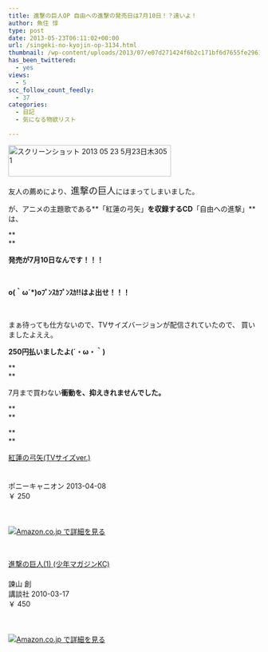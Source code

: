 ```yaml
---
title: 進撃の巨人OP 自由への進撃の発売日は7月10日！？遠いよ！
author: 魚住 惇
type: post
date: 2013-05-23T06:11:02+00:00
url: /singeki-no-kyojin-op-3134.html
thumbnail: /wp-content/uploads/2013/07/e07d271424f6b2c171bf6d7655fe2961.png
has_been_twittered:
  - yes
views:
  - 5
scc_follow_count_feedly:
  - 37
categories:
  - 日記
  - 気になる物欲リスト

---
```

<img decoding="async" loading="lazy" title="スクリーンショット_2013-05-23_5月23日木305_1.png" src="/wp-content/uploads/2013/05/e07d271424f6b2c171bf6d7655fe2961.png" alt="スクリーンショット 2013 05 23 5月23日木305 1" width="326" height="63" border="0" />

<!--more-->

友人の薦めにより、<span style="font-size: 18px;">進撃の巨人</span>にはまってしまいました。

が、アニメの主題歌である**「紅蓮の弓矢」**を収録するCD**「自由への進撃」**は、

**  
** 

**発売が7月10日なんです！！！**

 

**o(｀ω´*)oﾌﾟﾝｽｶﾌﾟﾝｽｶ!!はよ出せ！！！**

 

まぁ待っても仕方ないので、TVサイズバージョンが配信されていたので、 買いましたよええ。

**250円払いましたよ(´・ω・｀)**

**  
** 

7月まで買わない**衝動を、抑えきれませんでした。**

**  
** 

**  
** 

<div class="amz-container" style="overflow: hidden; margin-bottom: 20px;">
  <div class="amz-left" style="float: left; margin: 0 20px 0;">
    <a href="http://www.amazon.co.jp/exec/obidos/ASIN/B00BYQ7JH6/jn050191-22/ref=nosim/" rel="nofollow" target="_blank"><img decoding="async" class="amz-img" src="http://ecx.images-amazon.com/images/I/41jjFpDVeJL._SL160_.jpg" alt="" /></a>
  </div>
  <div class="amz-right" style="overflow: hidden;">
    <div class="amz-title" style="margin-bottom: 20px;">
      <a href="http://www.amazon.co.jp/exec/obidos/ASIN/B00BYQ7JH6/jn050191-22/ref=nosim/" rel="nofollow" target="_blank">紅蓮の弓矢(TVサイズver.)</a>
    </div>
    <div class="amz-detail">
      <div class="amz-info1" style="white-space: nowrap;">
         
      </div>
      <div class="amz-info2" style="white-space: nowrap;">
        ポニーキャニオン 2013-04-08
      </div>
      <div class="amz-price" style="white-space: nowrap;">
        ￥ 250
      </div>
    </div>
  </div>
</div>

 

<a href="http://www.amazon.co.jp/exec/obidos/ASIN/B00BYQ7JH6/jn050191-22/ref=nosim/" rel="nofllow" target="_blank"><img decoding="async" src="http://uozumi.ddo.jp/images/amazoncheck.gif" alt="Amazon.co.jp で詳細を見る" /></a>

 

<div class="amz-container" style="overflow: hidden; margin-bottom: 20px;">
  <div class="amz-left" style="float: left; margin: 0 20px 0;">
    <a href="http://www.amazon.co.jp/exec/obidos/ASIN/4063842762/jn050191-22/ref=nosim/" rel="nofollow" target="_blank"><img decoding="async" class="amz-img" src="http://ecx.images-amazon.com/images/I/51tqRvTuEdL._SL160_.jpg" alt="" /></a>
  </div>
  <div class="amz-right" style="overflow: hidden;">
    <div class="amz-title" style="margin-bottom: 20px;">
      <a href="http://www.amazon.co.jp/exec/obidos/ASIN/4063842762/jn050191-22/ref=nosim/" rel="nofollow" target="_blank">進撃の巨人(1) (少年マガジンKC)</a>
    </div>
    <div class="amz-detail">
      <div class="amz-info1" style="white-space: nowrap;">
        諫山 創
      </div>
      <div class="amz-info2" style="white-space: nowrap;">
        講談社 2010-03-17
      </div>
      <div class="amz-price" style="white-space: nowrap;">
        ￥ 450
      </div>
    </div>
  </div>
</div>

 

<a href="http://www.amazon.co.jp/exec/obidos/ASIN/4063842762/jn050191-22/ref=nosim/" rel="nofllow" target="_blank"><img decoding="async" src="http://uozumi.ddo.jp/images/amazoncheck.gif" alt="Amazon.co.jp で詳細を見る" /></a>